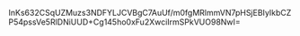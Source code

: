 InKs632CSqUZMuzs3NDFYLJCVBgC7AuUf/m0fgMRlmmVN7pHSjEBIyIkbCZP54pssVe5RlDNiUUD+Cg145ho0xFu2XwciIrmSPkVUO98NwI=